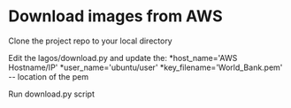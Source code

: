 # Download images from AWS

Clone the project repo to your local directory 

Edit the lagos/download.py and update the:
    *host_name='AWS Hostname/IP'
    *user_name='ubuntu/user'
    *key_filename='World_Bank.pem' -- location of the pem

Run download.py script


